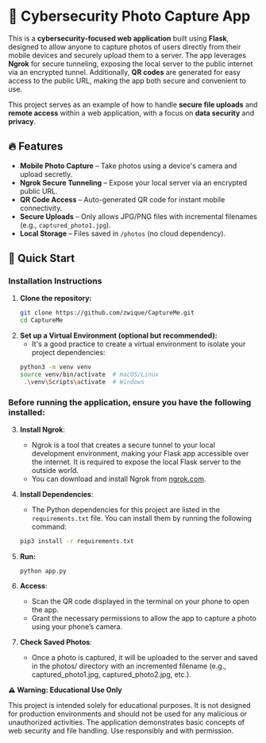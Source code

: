 # 📸 Cybersecurity Photo Capture App

This is a **cybersecurity-focused web application** built using **Flask**, designed to allow anyone to capture photos of users directly from their mobile devices and securely upload them to a server. The app leverages **Ngrok** for secure tunneling, exposing the local server to the public internet via an encrypted tunnel. Additionally, **QR codes** are generated for easy access to the public URL, making the app both secure and convenient to use.

This project serves as an example of how to handle **secure file uploads** and **remote access** within a web application, with a focus on **data security** and **privacy**.

## 🔥 Features  
- **Mobile Photo Capture** – Take photos using a device's camera and upload secretly.  
- **Ngrok Secure Tunneling** – Expose your local server via an encrypted public URL.  
- **QR Code Access** – Auto-generated QR code for instant mobile connectivity.  
- **Secure Uploads** – Only allows JPG/PNG files with incremental filenames (e.g., `captured_photo1.jpg`).  
- **Local Storage** – Files saved in `/photos` (no cloud dependency).  

## 🚀 Quick Start  


### Installation Instructions
1. **Clone the repository:**
   ```bash
   git clone https://github.com/zwique/CaptureMe.git
   cd CaptureMe
   ```
2. **Set up a Virtual Environment (optional but recommended):**
   - It's a good practice to create a virtual environment to isolate your project dependencies:
   ```bash
   python3 -m venv venv
   source venv/bin/activate  # macOS/Linux
    .\venv\Scripts\activate  # Windows
    ```
### Before running the application, ensure you have the following installed:

3. **Install Ngrok**:
   - Ngrok is a tool that creates a secure tunnel to your local development environment, making your Flask app accessible over the internet. It is required to expose the local Flask server to the outside world.
   - You can download and install Ngrok from [ngrok.com](https://ngrok.com/).

4. **Install Dependencies**:
   - The Python dependencies for this project are listed in the `requirements.txt` file. You can install them by running the following command:
   ```bash
   pip3 install -r requirements.txt
    ```
5. **Run:**
   ```
   python app.py
   ```
6. **Access**:
   - Scan the QR code displayed in the terminal on your phone to open the app.
   - Grant the necessary permissions to allow the app to capture a photo using your phone’s camera.
     
8. **Check Saved Photos**:
   - Once a photo is captured, it will be uploaded to the server and saved in the photos/ directory with an incremented filename (e.g., captured_photo1.jpg, captured_photo2.jpg, etc.).

  **⚠️ Warning: Educational Use Only**

This project is intended solely for educational purposes. It is not designed for production environments and should not be used for any malicious or unauthorized activities. The application demonstrates basic concepts of web security and file handling. Use responsibly and with permission.
